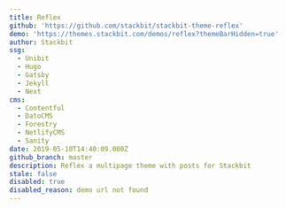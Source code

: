 ```yaml
---
title: Reflex
github: 'https://github.com/stackbit/stackbit-theme-reflex'
demo: 'https://themes.stackbit.com/demos/reflex?themeBarHidden=true'
author: Stackbit
ssg:
  - Unibit
  - Hugo
  - Gatsby
  - Jekyll
  - Next
cms:
  - Contentful
  - DatoCMS
  - Forestry
  - NetlifyCMS
  - Sanity
date: 2019-05-10T14:40:09.000Z
github_branch: master
description: Reflex a multipage theme with posts for Stackbit
stale: false
disabled: true
disabled_reason: demo url not found
---
```

